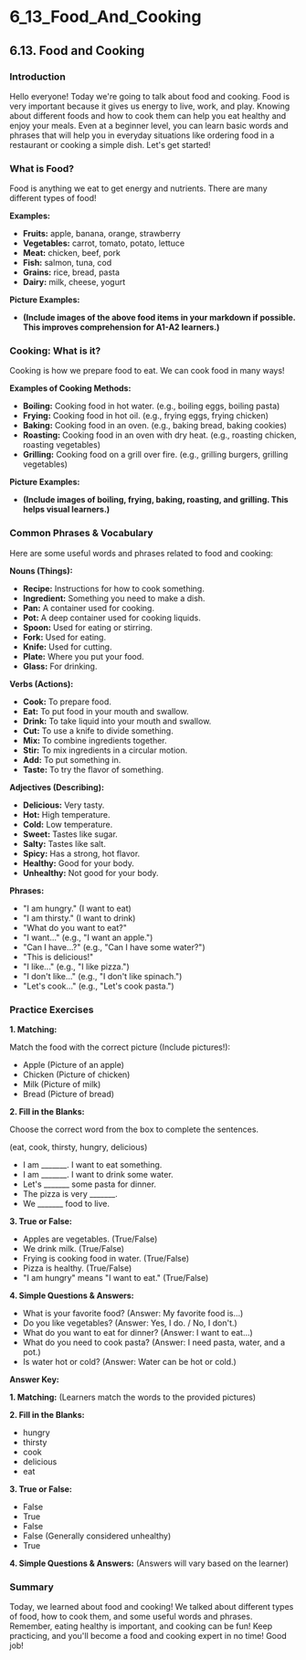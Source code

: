 # 6_13_Food_And_Cooking

## 6.13. Food and Cooking

### Introduction

Hello everyone! Today we're going to talk about food and cooking. Food is very important because it gives us energy to live, work, and play. Knowing about different foods and how to cook them can help you eat healthy and enjoy your meals. Even at a beginner level, you can learn basic words and phrases that will help you in everyday situations like ordering food in a restaurant or cooking a simple dish. Let's get started!

### What is Food?

Food is anything we eat to get energy and nutrients. There are many different types of food!

**Examples:**

*   **Fruits:** apple, banana, orange, strawberry
*   **Vegetables:** carrot, tomato, potato, lettuce
*   **Meat:** chicken, beef, pork
*   **Fish:** salmon, tuna, cod
*   **Grains:** rice, bread, pasta
*   **Dairy:** milk, cheese, yogurt

**Picture Examples:**

*   **(Include images of the above food items in your markdown if possible. This improves comprehension for A1-A2 learners.)**

### Cooking: What is it?

Cooking is how we prepare food to eat. We can cook food in many ways!

**Examples of Cooking Methods:**

*   **Boiling:** Cooking food in hot water. (e.g., boiling eggs, boiling pasta)
*   **Frying:** Cooking food in hot oil. (e.g., frying eggs, frying chicken)
*   **Baking:** Cooking food in an oven. (e.g., baking bread, baking cookies)
*   **Roasting:** Cooking food in an oven with dry heat. (e.g., roasting chicken, roasting vegetables)
*   **Grilling:** Cooking food on a grill over fire. (e.g., grilling burgers, grilling vegetables)

**Picture Examples:**

*   **(Include images of boiling, frying, baking, roasting, and grilling. This helps visual learners.)**

### Common Phrases & Vocabulary

Here are some useful words and phrases related to food and cooking:

**Nouns (Things):**

*   **Recipe:** Instructions for how to cook something.
*   **Ingredient:** Something you need to make a dish.
*   **Pan:** A container used for cooking.
*   **Pot:** A deep container used for cooking liquids.
*   **Spoon:** Used for eating or stirring.
*   **Fork:** Used for eating.
*   **Knife:** Used for cutting.
*   **Plate:** Where you put your food.
*   **Glass:** For drinking.

**Verbs (Actions):**

*   **Cook:** To prepare food.
*   **Eat:** To put food in your mouth and swallow.
*   **Drink:** To take liquid into your mouth and swallow.
*   **Cut:** To use a knife to divide something.
*   **Mix:** To combine ingredients together.
*   **Stir:** To mix ingredients in a circular motion.
*   **Add:** To put something in.
*   **Taste:** To try the flavor of something.

**Adjectives (Describing):**

*   **Delicious:** Very tasty.
*   **Hot:** High temperature.
*   **Cold:** Low temperature.
*   **Sweet:** Tastes like sugar.
*   **Salty:** Tastes like salt.
*   **Spicy:** Has a strong, hot flavor.
*   **Healthy:** Good for your body.
*   **Unhealthy:** Not good for your body.

**Phrases:**

*   "I am hungry." (I want to eat)
*   "I am thirsty." (I want to drink)
*   "What do you want to eat?"
*   "I want..." (e.g., "I want an apple.")
*   "Can I have...?" (e.g., "Can I have some water?")
*   "This is delicious!"
*   "I like..." (e.g., "I like pizza.")
*   "I don't like..." (e.g., "I don't like spinach.")
*   "Let's cook..." (e.g., "Let's cook pasta.")

### Practice Exercises

**1. Matching:**

Match the food with the correct picture (Include pictures!):

*   Apple  (Picture of an apple)
*   Chicken (Picture of chicken)
*   Milk   (Picture of milk)
*   Bread   (Picture of bread)

**2. Fill in the Blanks:**

Choose the correct word from the box to complete the sentences.

(eat, cook, thirsty, hungry, delicious)

*   I am _______. I want to eat something.
*   I am _______. I want to drink some water.
*   Let's _______ some pasta for dinner.
*   The pizza is very _______.
*   We _______ food to live.

**3. True or False:**

*   Apples are vegetables. (True/False)
*   We drink milk. (True/False)
*   Frying is cooking food in water. (True/False)
*   Pizza is healthy. (True/False)
*   "I am hungry" means "I want to eat." (True/False)

**4. Simple Questions & Answers:**

*   What is your favorite food? (Answer: My favorite food is...)
*   Do you like vegetables? (Answer: Yes, I do. / No, I don't.)
*   What do you want to eat for dinner? (Answer: I want to eat...)
*   What do you need to cook pasta? (Answer: I need pasta, water, and a pot.)
*   Is water hot or cold? (Answer: Water can be hot or cold.)

**Answer Key:**

**1. Matching:** (Learners match the words to the provided pictures)

**2. Fill in the Blanks:**

*   hungry
*   thirsty
*   cook
*   delicious
*   eat

**3. True or False:**

*   False
*   True
*   False
*   False (Generally considered unhealthy)
*   True

**4. Simple Questions & Answers:** (Answers will vary based on the learner)

### Summary

Today, we learned about food and cooking! We talked about different types of food, how to cook them, and some useful words and phrases. Remember, eating healthy is important, and cooking can be fun! Keep practicing, and you'll become a food and cooking expert in no time! Good job!
